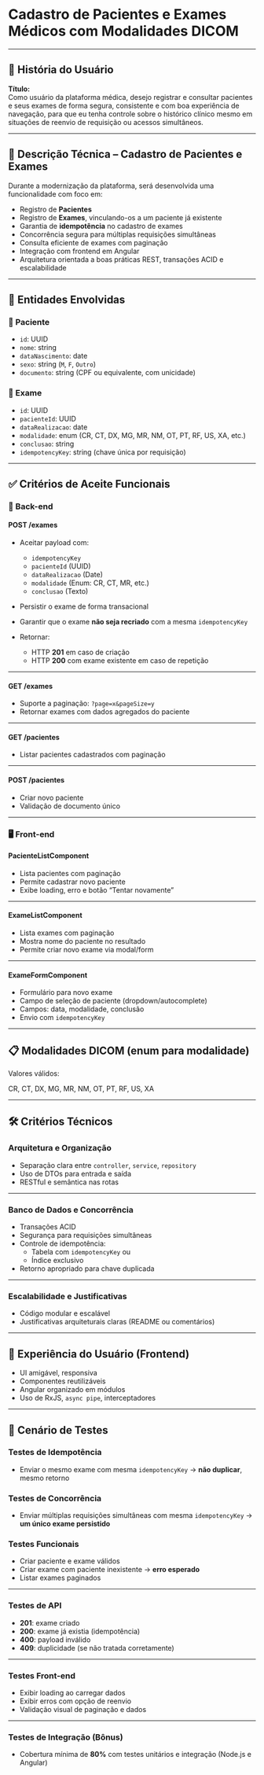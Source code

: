 # **Cadastro de Pacientes e Exames Médicos com Modalidades DICOM**

---

## 🧩 História do Usuário

**Título:**  
Como usuário da plataforma médica, desejo registrar e consultar pacientes e seus exames de forma segura, consistente e com boa experiência de navegação, para que eu tenha controle sobre o histórico clínico mesmo em situações de reenvio de requisição ou acessos simultâneos.

---

## 🧾 Descrição Técnica – Cadastro de Pacientes e Exames

Durante a modernização da plataforma, será desenvolvida uma funcionalidade com foco em:

- Registro de **Pacientes**
- Registro de **Exames**, vinculando-os a um paciente já existente
- Garantia de **idempotência** no cadastro de exames
- Concorrência segura para múltiplas requisições simultâneas
- Consulta eficiente de exames com paginação
- Integração com frontend em Angular
- Arquitetura orientada a boas práticas REST, transações ACID e escalabilidade

---

## 🧬 Entidades Envolvidas

### 👤 Paciente

- `id`: UUID  
- `nome`: string  
- `dataNascimento`: date  
- `sexo`: string (`M`, `F`, `Outro`)  
- `documento`: string (CPF ou equivalente, com unicidade)  

### 🧪 Exame

- `id`: UUID  
- `pacienteId`: UUID  
- `dataRealizacao`: date  
- `modalidade`: enum (CR, CT, DX, MG, MR, NM, OT, PT, RF, US, XA, etc.)  
- `conclusao`: string  
- `idempotencyKey`: string (chave única por requisição)  

---

## ✅ Critérios de Aceite Funcionais

### 🔧 Back-end

#### **POST /exames**

- Aceitar payload com:
  - `idempotencyKey`
  - `pacienteId` (UUID)
  - `dataRealizacao` (Date)
  - `modalidade` (Enum: CR, CT, MR, etc.)
  - `conclusao` (Texto)

- Persistir o exame de forma transacional  
- Garantir que o exame **não seja recriado** com a mesma `idempotencyKey`  
- Retornar:
  - HTTP **201** em caso de criação
  - HTTP **200** com exame existente em caso de repetição

---

#### **GET /exames**

- Suporte a paginação: `?page=x&pageSize=y`  
- Retornar exames com dados agregados do paciente

---

#### **GET /pacientes**

- Listar pacientes cadastrados com paginação

---

#### **POST /pacientes**

- Criar novo paciente  
- Validação de documento único

---

### 🖥️ Front-end

#### **PacienteListComponent**

- Lista pacientes com paginação  
- Permite cadastrar novo paciente  
- Exibe loading, erro e botão “Tentar novamente”

---

#### **ExameListComponent**

- Lista exames com paginação  
- Mostra nome do paciente no resultado  
- Permite criar novo exame via modal/form

---

#### **ExameFormComponent**

- Formulário para novo exame  
- Campo de seleção de paciente (dropdown/autocomplete)  
- Campos: data, modalidade, conclusão  
- Envio com `idempotencyKey`

---

## 📋 Modalidades DICOM (enum para modalidade)

Valores válidos:

CR, CT, DX, MG, MR, NM, OT, PT, RF, US, XA

---

## 🛠️ Critérios Técnicos

### Arquitetura e Organização

- Separação clara entre `controller`, `service`, `repository`  
- Uso de DTOs para entrada e saída  
- RESTful e semântica nas rotas  

---

### Banco de Dados e Concorrência

- Transações ACID  
- Segurança para requisições simultâneas  
- Controle de idempotência:
  - Tabela com `idempotencyKey` ou
  - Índice exclusivo  
- Retorno apropriado para chave duplicada

---

### Escalabilidade e Justificativas

- Código modular e escalável  
- Justificativas arquiteturais claras (README ou comentários)

---

## 🎯 Experiência do Usuário (Frontend)

- UI amigável, responsiva  
- Componentes reutilizáveis  
- Angular organizado em módulos  
- Uso de RxJS, `async pipe`, interceptadores

---

## 🧪 Cenário de Testes

### Testes de Idempotência

- Enviar o mesmo exame com mesma `idempotencyKey` → **não duplicar**, mesmo retorno

### Testes de Concorrência

- Enviar múltiplas requisições simultâneas com mesma `idempotencyKey` → **um único exame persistido**

### Testes Funcionais

- Criar paciente e exame válidos  
- Criar exame com paciente inexistente → **erro esperado**  
- Listar exames paginados  

---

### Testes de API

- **201**: exame criado  
- **200**: exame já existia (idempotência)  
- **400**: payload inválido  
- **409**: duplicidade (se não tratada corretamente)  

---

### Testes Front-end

- Exibir loading ao carregar dados  
- Exibir erros com opção de reenvio  
- Validação visual de paginação e dados  

---

### Testes de Integração (Bônus)

- Cobertura mínima de **80%** com testes unitários e integração (Node.js e Angular)

